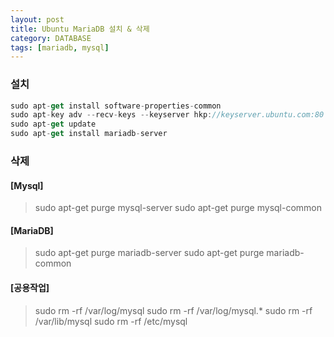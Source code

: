 ```yaml
---
layout: post
title: Ubuntu MariaDB 설치 & 삭제
category: DATABASE
tags: [mariadb, mysql]
---
```


### 설치
```javascript
sudo apt-get install software-properties-common
sudo apt-key adv --recv-keys --keyserver hkp://keyserver.ubuntu.com:80 0xcbcb082a1bb943db
sudo apt-get update
sudo apt-get install mariadb-server
```

### 삭제
#### [Mysql]

> sudo apt-get purge mysql-server
> sudo apt-get purge mysql-common

#### [MariaDB]

> sudo apt-get purge mariadb-server
> sudo apt-get purge mariadb-common

#### [공용작업]

> sudo rm -rf /var/log/mysql
> sudo rm -rf /var/log/mysql.*
> sudo rm -rf /var/lib/mysql
> sudo rm -rf /etc/mysql
